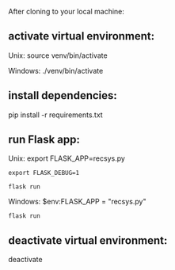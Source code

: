After cloning to your local machine:

## activate virtual environment: 
Unix:
    source venv/bin/activate

Windows:
    ./venv/bin/activate
## install dependencies: 
pip install -r requirements.txt
## run Flask app: 
Unix:
    export FLASK_APP=recsys.py

    export FLASK_DEBUG=1

    flask run

Windows:
    $env:FLASK_APP = "recsys.py"

    flask run

## deactivate virtual environment:
deactivate